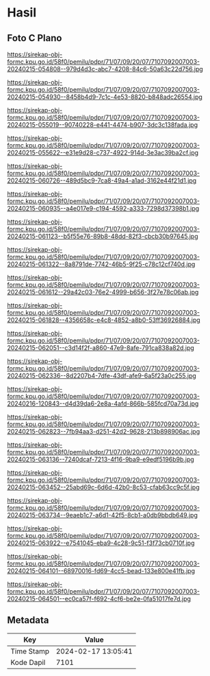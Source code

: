 # Hasil

## Foto C Plano

https://sirekap-obj-formc.kpu.go.id/58f0/pemilu/pdpr/71/07/09/20/07/7107092007003-20240215-054808--979d4d3c-abc7-4208-84c6-50a63c22d756.jpg

https://sirekap-obj-formc.kpu.go.id/58f0/pemilu/pdpr/71/07/09/20/07/7107092007003-20240215-054930--8458b4d9-7c1c-4e53-8820-b848adc26554.jpg

https://sirekap-obj-formc.kpu.go.id/58f0/pemilu/pdpr/71/07/09/20/07/7107092007003-20240215-055019--90740228-e441-4474-b907-3dc3c138fada.jpg

https://sirekap-obj-formc.kpu.go.id/58f0/pemilu/pdpr/71/07/09/20/07/7107092007003-20240215-055622--e31e9d28-c737-4922-914d-3e3ac39ba2cf.jpg

https://sirekap-obj-formc.kpu.go.id/58f0/pemilu/pdpr/71/07/09/20/07/7107092007003-20240215-060726--489d5bc9-7ca8-49a4-a1ad-3162e44f21d1.jpg

https://sirekap-obj-formc.kpu.go.id/58f0/pemilu/pdpr/71/07/09/20/07/7107092007003-20240215-060935--a4e017e9-c194-4592-a333-7298d37398b1.jpg

https://sirekap-obj-formc.kpu.go.id/58f0/pemilu/pdpr/71/07/09/20/07/7107092007003-20240215-061123--b5f55e76-89b8-48dd-82f3-cbcb30b97645.jpg

https://sirekap-obj-formc.kpu.go.id/58f0/pemilu/pdpr/71/07/09/20/07/7107092007003-20240215-061322--8a8791de-7742-46b5-9f25-c78c12cf740d.jpg

https://sirekap-obj-formc.kpu.go.id/58f0/pemilu/pdpr/71/07/09/20/07/7107092007003-20240215-061612--29a42c03-76e2-4999-b656-3f27e78c06ab.jpg

https://sirekap-obj-formc.kpu.go.id/58f0/pemilu/pdpr/71/07/09/20/07/7107092007003-20240215-061828--4356658c-e4c8-4852-a8b0-53ff36926884.jpg

https://sirekap-obj-formc.kpu.go.id/58f0/pemilu/pdpr/71/07/09/20/07/7107092007003-20240215-062051--c3d14f2f-a860-47e9-8afe-791ca838a82d.jpg

https://sirekap-obj-formc.kpu.go.id/58f0/pemilu/pdpr/71/07/09/20/07/7107092007003-20240215-062336--8d2207b4-7dfe-43df-afe9-6a5f23a0c255.jpg

https://sirekap-obj-formc.kpu.go.id/58f0/pemilu/pdpr/71/07/09/20/07/7107092007003-20240216-120843--d4d39da6-2e8a-4afd-866b-585fcd70a73d.jpg

https://sirekap-obj-formc.kpu.go.id/58f0/pemilu/pdpr/71/07/09/20/07/7107092007003-20240215-062823--7fb94aa3-d251-42d2-9628-213b898906ac.jpg

https://sirekap-obj-formc.kpu.go.id/58f0/pemilu/pdpr/71/07/09/20/07/7107092007003-20240215-063136--7240dcaf-7213-4f16-9ba9-e9edf5196b9b.jpg

https://sirekap-obj-formc.kpu.go.id/58f0/pemilu/pdpr/71/07/09/20/07/7107092007003-20240215-063452--25abd69c-6d6d-42b0-8c53-cfab63cc9c5f.jpg

https://sirekap-obj-formc.kpu.go.id/58f0/pemilu/pdpr/71/07/09/20/07/7107092007003-20240215-063734--9eaeb1c7-a6d1-42f5-8cb1-a0db9bbdb649.jpg

https://sirekap-obj-formc.kpu.go.id/58f0/pemilu/pdpr/71/07/09/20/07/7107092007003-20240215-063922--e7541045-eba9-4c28-9c51-f3f73cb0710f.jpg

https://sirekap-obj-formc.kpu.go.id/58f0/pemilu/pdpr/71/07/09/20/07/7107092007003-20240215-064101--68970016-fd69-4cc5-bead-133e800e41fb.jpg

https://sirekap-obj-formc.kpu.go.id/58f0/pemilu/pdpr/71/07/09/20/07/7107092007003-20240215-064501--ec0ca57f-f692-4cf6-be2e-0fa51017fe7d.jpg


## Metadata

| Key        | Value               |
| ---------- | ------------------- |
| Time Stamp | 2024-02-17 13:05:41 |
| Kode Dapil | 7101                |



